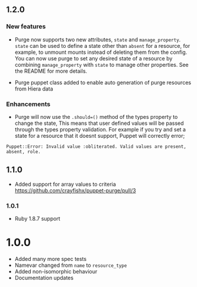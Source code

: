 ## 1.2.0

### New features

* Purge now supports two new attributes, `state` and `manage_property`.  `state` can be used to define a state other than `absent` for a resource, for example, to unmount mounts instead of deleting them from the config.  You can now use purge to set any desired state of a resource by combining `manage_property` with `state` to manage other properties.  See the README for more details.

* Purge puppet class added to enable auto generation of purge resources from Hiera data

### Enhancements

* Purge will now use the `.should=()` method of the types property to change the state, This means that user defined values will be passed through the types property validation.  For example if you try and set a state for a resource that it doesnt support, Puppet will correctly error;

```
Puppet::Error: Invalid value :obliterated. Valid values are present, absent, role.
```
 
## 1.1.0

* Added support for array values to criteria https://github.com/crayfishx/puppet-purge/pull/3

### 1.0.1

* Ruby 1.8.7 support

# 1.0.0

* Added many more spec tests
* Namevar changed from `name` to `resource_type`
* Added non-isomorphic behaviour
* Documentation updates



